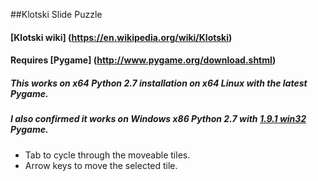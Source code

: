 ##Klotski Slide Puzzle

#### [Klotski wiki] (https://en.wikipedia.org/wiki/Klotski)

#### Requires [Pygame] (http://www.pygame.org/download.shtml)

##### This works on x64 Python 2.7 installation on x64 Linux with the latest Pygame.
##### I also confirmed it works on Windows x86 Python 2.7 with [1.9.1 win32](http://pygame.org/download.shtml) Pygame.

* Tab to cycle through the moveable tiles.
* Arrow keys to move the selected tile.

